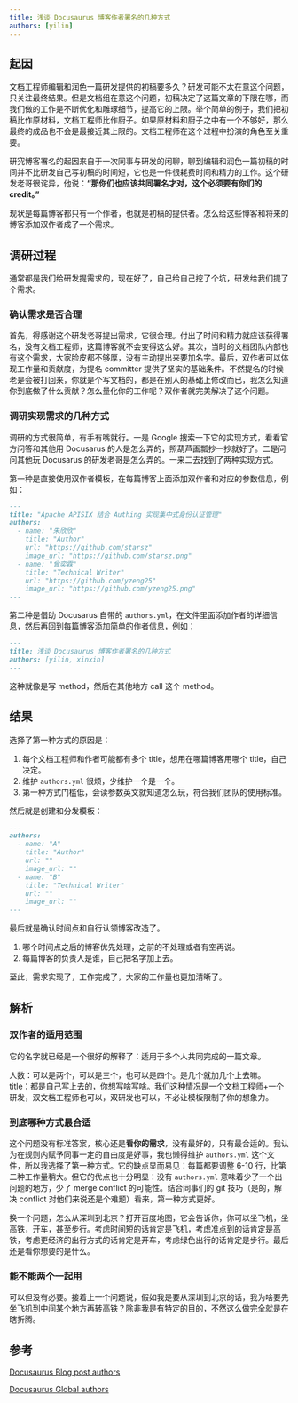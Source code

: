 ```yaml
---
title: 浅谈 Docusaurus 博客作者署名的几种方式
authors: [yilin]
---
```


## 起因

文档工程师编辑和润色一篇研发提供的初稿要多久？研发可能不太在意这个问题，只关注最终结果。但是文档组在意这个问题，初稿决定了这篇文章的下限在哪，而我们做的工作是不断优化和雕琢细节，提高它的上限。举个简单的例子，我们把初稿比作原材料，文档工程师比作厨子。如果原材料和厨子之中有一个不够好，那么最终的成品也不会是最接近其上限的。文档工程师在这个过程中扮演的角色至关重要。

研究博客署名的起因来自于一次同事与研发的闲聊，聊到编辑和润色一篇初稿的时间并不比研发自己写初稿的时间短，它也是一件很耗费时间和精力的工作。这个研发老哥很诧异，他说：**“那你们也应该共同署名才对，这个必须要有你们的 credit。”**

现状是每篇博客都只有一个作者，也就是初稿的提供者。怎么给这些博客和将来的博客添加双作者成了一个需求。

## 调研过程

通常都是我们给研发提需求的，现在好了，自己给自己挖了个坑，研发给我们提了个需求。

### 确认需求是否合理

首先，得感谢这个研发老哥提出需求，它很合理。付出了时间和精力就应该获得署名，没有文档工程师，这篇博客就不会变得这么好。其次，当时的文档团队内部也有这个需求，大家脸皮都不够厚，没有主动提出来要加名字。最后，双作者可以体现工作量和贡献度，为提名 committer 提供了坚实的基础条件。不然提名的时候老是会被打回来，你就是个写文档的，都是在别人的基础上修改而已，我怎么知道你到底做了什么贡献？怎么量化你的工作呢？双作者就完美解决了这个问题。

### 调研实现需求的几种方式

调研的方式很简单，有手有嘴就行。一是 Google 搜索一下它的实现方式，看看官方问答和其他用 Docusarus 的人是怎么弄的，照葫芦画瓢抄一抄就好了。二是问问其他玩 Docusarus 的研发老哥是怎么弄的。一来二去找到了两种实现方式。

第一种是直接使用双作者模板，在每篇博客上面添加双作者和对应的参数信息，例如：

```md
---
title: "Apache APISIX 结合 Authing 实现集中式身份认证管理"
authors:
  - name: "朱欣欣"
    title: "Author"
    url: "https://github.com/starsz"
    image_url: "https://github.com/starsz.png"
  - name: "曾奕霖"
    title: "Technical Writer"
    url: "https://github.com/yzeng25"
    image_url: "https://github.com/yzeng25.png"
---
```

第二种是借助 Docusarus 自带的 `authors.yml`，在文件里面添加作者的详细信息，然后再回到每篇博客添加简单的作者信息，例如：

```md
---
title: 浅谈 Docusaurus 博客作者署名的几种方式
authors: [yilin, xinxin]
---
```

这种就像是写 method，然后在其他地方 call 这个 method。

## 结果

选择了第一种方式的原因是：

1. 每个文档工程师和作者可能都有多个 title，想用在哪篇博客用哪个 title，自己决定。
1. 维护 `authors.yml` 很烦，少维护一个是一个。
1. 第一种方式门槛低，会读参数英文就知道怎么玩，符合我们团队的使用标准。

然后就是创建和分发模板：

```md
---
authors:
  - name: "A"
    title: "Author"
    url: ""
    image_url: ""
  - name: "B"
    title: "Technical Writer"
    url: ""
    image_url: ""
---
```

最后就是确认时间点和自行认领博客改造了。

1. 哪个时间点之后的博客优先处理，之前的不处理或者有空再说。
1. 每篇博客的负责人是谁，自己把名字加上去。

至此，需求实现了，工作完成了，大家的工作量也更加清晰了。

## 解析

### 双作者的适用范围

它的名字就已经是一个很好的解释了：适用于多个人共同完成的一篇文章。

人数：可以是两个，可以是三个，也可以是四个。是几个就加几个上去嘛。
title：都是自己写上去的，你想写啥写啥。我们这种情况是一个文档工程师+一个研发，双文档工程师也可以，双研发也可以，不必让模板限制了你的想象力。

### 到底哪种方式最合适

这个问题没有标准答案，核心还是**看你的需求**，没有最好的，只有最合适的。我认为在规则内赋予同事一定的自由度是好事，我也懒得维护 `authors.yml` 这个文件，所以我选择了第一种方式。它的缺点显而易见：每篇都要调整 6-10 行，比第二种工作量稍大。但它的优点也十分明显：没有 `authors.yml` 意味着少了一个出问题的地方，少了 merge conflict 的可能性。结合同事们的 git 技巧（是的，解决 conflict 对他们来说还是个难题）看来，第一种方式更好。

换一个问题，怎么从深圳到北京？打开百度地图，它会告诉你，你可以坐飞机，坐高铁，开车，甚至步行。考虑时间短的话肯定是飞机，考虑准点到的话肯定是高铁，考虑更经济的出行方式的话肯定是开车，考虑绿色出行的话肯定是步行。最后还是看你想要的是什么。

### 能不能两个一起用

可以但没有必要。接着上一个问题说，假如我是要从深圳到北京的话，我为啥要先坐飞机到中间某个地方再转高铁？除非我是有特定的目的，不然这么做完全就是在瞎折腾。

## 参考

[Docusaurus Blog post authors](https://docusaurus.io/docs/next/blog/#blog-post-authors)

[Docusaurus Global authors](https://docusaurus.io/docs/next/blog/#global-authors)

